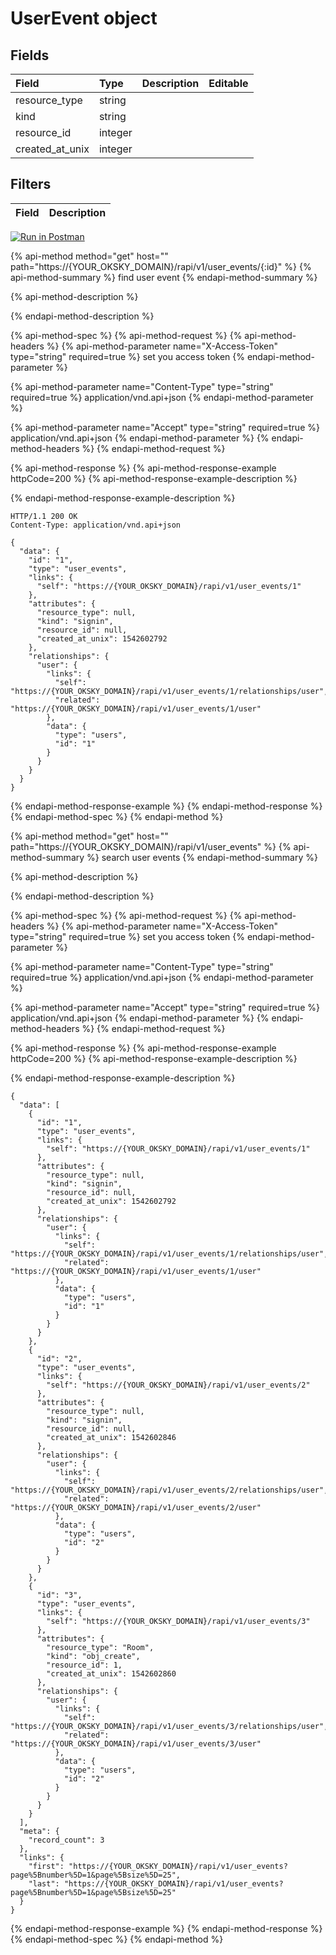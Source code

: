 # UserEvent object

## Fields

| Field | Type | Description | Editable |
| :--- | :--- | :--- | :--- |
| resource_type | string |  |  |
| kind | string |  |  |
| resource_id | integer |  |  |
| created_at_unix | integer |  |  |

## Filters

| Field | Description |
| :--- | :--- |

[![Run in Postman](https://run.pstmn.io/button.svg)](https://app.getpostman.com/run-collection/20b7f3930eb31c9ebf89)

{% api-method method="get" host="" path="https://{YOUR_OKSKY_DOMAIN}/rapi/v1/user_events/{:id}" %}
{% api-method-summary %}
find user event
{% endapi-method-summary %}

{% api-method-description %}

{% endapi-method-description %}

{% api-method-spec %}
{% api-method-request %}
{% api-method-headers %}
{% api-method-parameter name="X-Access-Token" type="string" required=true %}
set you access token
{% endapi-method-parameter %}

{% api-method-parameter name="Content-Type" type="string" required=true %}
application/vnd.api+json
{% endapi-method-parameter %}

{% api-method-parameter name="Accept" type="string" required=true %}
application/vnd.api+json
{% endapi-method-parameter %}
{% endapi-method-headers %}
{% endapi-method-request %}

{% api-method-response %}
{% api-method-response-example httpCode=200 %}
{% api-method-response-example-description %}

{% endapi-method-response-example-description %}

```text
HTTP/1.1 200 OK
Content-Type: application/vnd.api+json

{
  "data": {
    "id": "1",
    "type": "user_events",
    "links": {
      "self": "https://{YOUR_OKSKY_DOMAIN}/rapi/v1/user_events/1"
    },
    "attributes": {
      "resource_type": null,
      "kind": "signin",
      "resource_id": null,
      "created_at_unix": 1542602792
    },
    "relationships": {
      "user": {
        "links": {
          "self": "https://{YOUR_OKSKY_DOMAIN}/rapi/v1/user_events/1/relationships/user",
          "related": "https://{YOUR_OKSKY_DOMAIN}/rapi/v1/user_events/1/user"
        },
        "data": {
          "type": "users",
          "id": "1"
        }
      }
    }
  }
}
```
{% endapi-method-response-example %}
{% endapi-method-response %}
{% endapi-method-spec %}
{% endapi-method %}

{% api-method method="get" host="" path="https://{YOUR_OKSKY_DOMAIN}/rapi/v1/user_events" %}
{% api-method-summary %}
search user events
{% endapi-method-summary %}

{% api-method-description %}

{% endapi-method-description %}

{% api-method-spec %}
{% api-method-request %}
{% api-method-headers %}
{% api-method-parameter name="X-Access-Token" type="string" required=true %}
set you access token
{% endapi-method-parameter %}

{% api-method-parameter name="Content-Type" type="string" required=true %}
application/vnd.api+json
{% endapi-method-parameter %}

{% api-method-parameter name="Accept" type="string" required=true %}
application/vnd.api+json
{% endapi-method-parameter %}
{% endapi-method-headers %}
{% endapi-method-request %}

{% api-method-response %}
{% api-method-response-example httpCode=200 %}
{% api-method-response-example-description %}

{% endapi-method-response-example-description %}

```text
{
  "data": [
    {
      "id": "1",
      "type": "user_events",
      "links": {
        "self": "https://{YOUR_OKSKY_DOMAIN}/rapi/v1/user_events/1"
      },
      "attributes": {
        "resource_type": null,
        "kind": "signin",
        "resource_id": null,
        "created_at_unix": 1542602792
      },
      "relationships": {
        "user": {
          "links": {
            "self": "https://{YOUR_OKSKY_DOMAIN}/rapi/v1/user_events/1/relationships/user",
            "related": "https://{YOUR_OKSKY_DOMAIN}/rapi/v1/user_events/1/user"
          },
          "data": {
            "type": "users",
            "id": "1"
          }
        }
      }
    },
    {
      "id": "2",
      "type": "user_events",
      "links": {
        "self": "https://{YOUR_OKSKY_DOMAIN}/rapi/v1/user_events/2"
      },
      "attributes": {
        "resource_type": null,
        "kind": "signin",
        "resource_id": null,
        "created_at_unix": 1542602846
      },
      "relationships": {
        "user": {
          "links": {
            "self": "https://{YOUR_OKSKY_DOMAIN}/rapi/v1/user_events/2/relationships/user",
            "related": "https://{YOUR_OKSKY_DOMAIN}/rapi/v1/user_events/2/user"
          },
          "data": {
            "type": "users",
            "id": "2"
          }
        }
      }
    },
    {
      "id": "3",
      "type": "user_events",
      "links": {
        "self": "https://{YOUR_OKSKY_DOMAIN}/rapi/v1/user_events/3"
      },
      "attributes": {
        "resource_type": "Room",
        "kind": "obj_create",
        "resource_id": 1,
        "created_at_unix": 1542602860
      },
      "relationships": {
        "user": {
          "links": {
            "self": "https://{YOUR_OKSKY_DOMAIN}/rapi/v1/user_events/3/relationships/user",
            "related": "https://{YOUR_OKSKY_DOMAIN}/rapi/v1/user_events/3/user"
          },
          "data": {
            "type": "users",
            "id": "2"
          }
        }
      }
    }
  ],
  "meta": {
    "record_count": 3
  },
  "links": {
    "first": "https://{YOUR_OKSKY_DOMAIN}/rapi/v1/user_events?page%5Bnumber%5D=1&page%5Bsize%5D=25",
    "last": "https://{YOUR_OKSKY_DOMAIN}/rapi/v1/user_events?page%5Bnumber%5D=1&page%5Bsize%5D=25"
  }
}
```
{% endapi-method-response-example %}
{% endapi-method-response %}
{% endapi-method-spec %}
{% endapi-method %}
